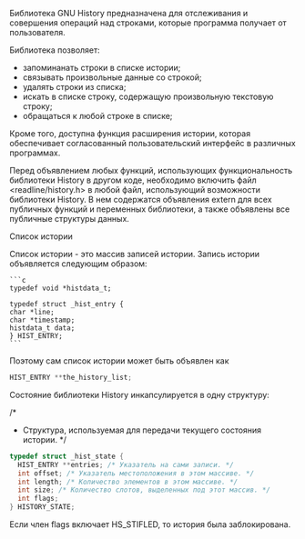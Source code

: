 Библиотека GNU History предназначена для отслеживания и совершения операций над строками, которые программа получает от пользователя.

Библиотека позволяет:
- запоминанать строки в списке истории;
- связывать произвольные данные со строкой;
- удалять строки из списка;
- искать в списке строку, содержащую произвольную текстовую строку;
- обращаться к любой строке в списке;

Кроме того, доступна функция расширения истории, которая обеспечивает согласованный пользовательский интерфейс в различных программах.

Перед объявлением любых функций, использующих функциональность библиотеки History в другом коде, необходимо включить файл <readline/history.h> в любой файл, использующий возможности библиотеки History. В нем содержатся объявления extern для всех публичных функций и переменных библиотеки, а также объявлены все публичные структуры данных.

Список истории

Список истории - это массив записей истории. Запись истории объявляется следующим образом:

    ```c
    typedef void *histdata_t;

    typedef struct _hist_entry {
    char *line;
    char *timestamp;
    histdata_t data;
    } HIST_ENTRY;
    ```

Поэтому сам список истории может быть объявлен как

```c
HIST_ENTRY **the_history_list;
```
Состояние библиотеки History инкапсулируется в одну структуру:

/*
 * Структура, используемая для передачи текущего состояния истории.
 */
```c
typedef struct _hist_state {
  HIST_ENTRY **entries; /* Указатель на сами записи. */
  int offset; /* Указатель местоположения в этом массиве. */
  int length; /* Количество элементов в этом массиве. */
  int size; /* Количество слотов, выделенных под этот массив. */
  int flags;
} HISTORY_STATE;
```

Если член flags включает HS_STIFLED, то история была заблокирована.